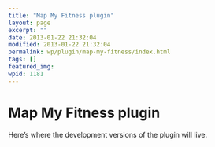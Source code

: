 ```yaml
---
title: "Map My Fitness plugin"
layout: page
excerpt: ""
date: 2013-01-22 21:32:04
modified: 2013-01-22 21:32:04
permalink: wp/plugin/map-my-fitness/index.html
tags: []
featured_img: 
wpid: 1181
---
```


# Map My Fitness plugin

Here’s where the development versions of the plugin will live.

<style><!--
img, #cubbies-overlay{ -moz-transition-property: margin, box-shadow, z-index; -moz-transition-duration: 0.1s; -webkit-transition-property: margin, box-shadow, z-index; -webkit-transition-duration: 0.1s; }
.cubbies-selected{ z-index: 9999; box-shadow: 3px 3px 8px -1px blue !important; cursor: pointer !important; margin: -3px 3px 3px -3px; }
.cubbies-selected:active{ box-shadow: 2px 2px 5px -1px darkblue !important; margin: -1px 1px 1px -1px; }
#cubbies-overlay{ position: fixed; z-index: 9999; bottom: 30px; left: 30px; box-shadow: 0 2px 3px rgba(0,0,0,0.8); border: none; }
#cubbies-overlay:hover{ box-shadow: 0 2px 3px rgb(0,0,0); }
--></style>